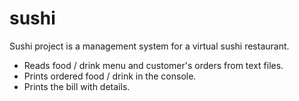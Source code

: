 # sushi
Sushi project is a management system for a virtual sushi restaurant.
- Reads food / drink menu and customer's orders from text files.
- Prints ordered food / drink in the console.
- Prints the bill with details.
